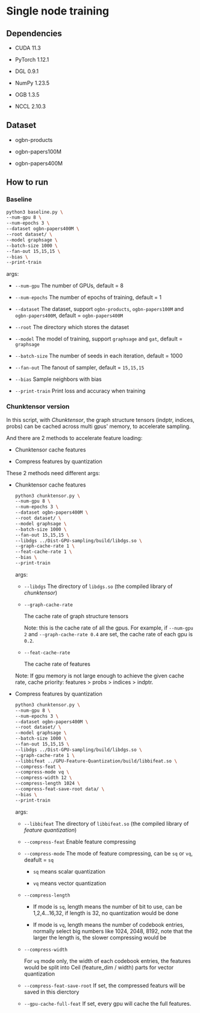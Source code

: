 # Single node training

## Dependencies

- CUDA 11.3

- PyTorch 1.12.1

- DGL 0.9.1

- NumPy 1.23.5

- OGB 1.3.5

- NCCL 2.10.3

## Dataset

- ogbn-products

- ogbn-papers100M

- ogbn-papers400M

## How to run

### Baseline

```bash
python3 baseline.py \
--num-gpu 8 \
--num-epochs 3 \
--dataset ogbn-papers400M \
--root dataset/ \
--model graphsage \
--batch-size 1000 \
--fan-out 15,15,15 \
--bias \
--print-train
```

args:

- `--num-gpu` The number of GPUs, default = 8

- `--num-epochs` The number of epochs of training, default = 1

- `--dataset` The dataset, support `ogbn-products`, `ogbn-papers100M` and `ogbn-papers400M`, default = `ogbn-papers400M`

- `--root` The directory which stores the dataset

- `--model` The model of training, support `graphsage` and `gat`, default = `graphsage`

- `--batch-size` The number of seeds in each iteration, default = 1000

- `--fan-out` The fanout of sampler, default = `15,15,15`

- `--bias` Sample neighbors with bias

- `--print-train` Print loss and accuracy when training

### Chunktensor version

In this script, with *Chunktensor*, the graph structure tensors (indptr, indices, probs) can be cached across multi gpus' memory, to accelerate sampling.

And there are 2 methods to accelerate feature loading:

- Chunktensor cache features

- Compress features by quantization

These 2 methods need different args:

- Chunktensor cache features

  ```bash
  python3 chunktensor.py \
  --num-gpu 8 \
  --num-epochs 3 \
  --dataset ogbn-papers400M \
  --root dataset/ \
  --model graphsage \
  --batch-size 1000 \
  --fan-out 15,15,15 \
  --libdgs ../Dist-GPU-sampling/build/libdgs.so \
  --graph-cache-rate 1 \
  --feat-cache-rate 1 \
  --bias \
  --print-train
  ```

  args:

  - `--libdgs` The directory of `libdgs.so` (the compiled library of *chunktensor*)

  - `--graph-cache-rate`

    The cache rate of graph structure tensors

    Note: this is the cache rate of all the gpus. For example, if `--num-gpu 2` and `--graph-cache-rate 0.4` are set, the cache rate of each gpu is `0.2`.

  - `--feat-cache-rate`

    The cache rate of features

  Note: If gpu memory is not large enough to achieve the given cache rate, cache priority: features > probs > indices > indptr.

- Compress features by quantization

  ```bash
  python3 chunktensor.py \
  --num-gpu 8 \
  --num-epochs 3 \
  --dataset ogbn-papers400M \
  --root dataset/ \
  --model graphsage \
  --batch-size 1000 \
  --fan-out 15,15,15 \
  --libdgs ../Dist-GPU-sampling/build/libdgs.so \
  --graph-cache-rate 1 \
  --libbifeat ../GPU-Feature-Quantization/build/libbifeat.so \
  --compress-feat \
  --compress-mode vq \
  --compress-width 12 \
  --compress-length 1024 \
  --compress-feat-save-root data/ \
  --bias \
  --print-train
  ```

  args:

  - `--libbifeat` The directory of `libbifeat.so` (the compiled library of *feature quantization*)

  - `--compress-feat` Enable feature compressing

  - `--compress-mode` The mode of feature compressing, can be `sq` or `vq`, deafult = `sq`

    - `sq` means scalar quantization

    - `vq` means vector quantization

  - `--compress-length`
  
    - If mode is `sq`, length means the number of bit to use, can be 1,2,4...16,32, if length is 32, no quantization would be done

    - If mode is `vq`, length means the number of codebook entries, normally select big numbers like 1024, 2048, 8192, note that the larger the length is, the slower compressing would be

  - `--compress-width`
  
    For `vq` mode only, the width of each codebook entries, the features would be split into Ceil (feature_dim / width) parts for vector quantization

  - `--compress-feat-save-root` If set, the compressed featurs will be saved in this dierctory

  - `--gpu-cache-full-feat` If set, every gpu will cache the full features.